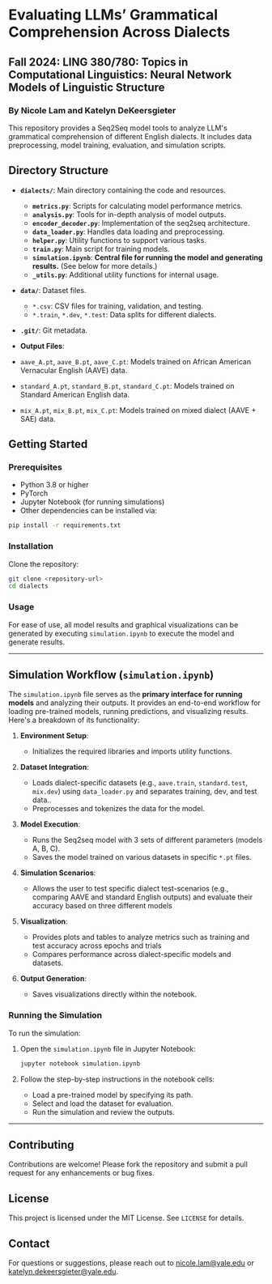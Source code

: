 # Evaluating LLMs’ Grammatical Comprehension  Across Dialects
## Fall 2024: LING 380/780: Topics in Computational Linguistics: Neural Network Models of Linguistic Structure
### By Nicole Lam and Katelyn DeKeersgieter

This repository provides a Seq2Seq model tools to analyze LLM's grammatical comprehension of different English dialects. It includes data preprocessing, model training, evaluation, and simulation scripts.

## Directory Structure

- **`dialects/`**: Main directory containing the code and resources.
  - **`metrics.py`**: Scripts for calculating model performance metrics.
  - **`analysis.py`**: Tools for in-depth analysis of model outputs.
  - **`encoder_decoder.py`**: Implementation of the seq2seq architecture.
  - **`data_loader.py`**: Handles data loading and preprocessing.
  - **`helper.py`**: Utility functions to support various tasks.
  - **`train.py`**: Main script for training models.
  - **`simulation.ipynb`**: **Central file for running the model and generating results.** (See below for more details.)
  - **`_utils.py`**: Additional utility functions for internal usage.

- **`data/`**: Dataset files.
  - `*.csv`: CSV files for training, validation, and testing.
  - `*.train`, `*.dev`, `*.test`: Data splits for different dialects.

- **`.git/`**: Git metadata.
- **Output Files**:
- `aave_A.pt`, `aave_B.pt`, `aave_C.pt`: Models trained on African American Vernacular English (AAVE) data.
- `standard_A.pt`, `standard_B.pt`, `standard_C.pt`: Models trained on Standard American English data.
- `mix_A.pt`, `mix_B.pt`, `mix_C.pt`: Models trained on mixed dialect (AAVE + SAE) data.

## Getting Started

### Prerequisites

- Python 3.8 or higher
- PyTorch
- Jupyter Notebook (for running simulations)
- Other dependencies can be installed via:

```bash
pip install -r requirements.txt
```

### Installation

Clone the repository:

```bash
git clone <repository-url>
cd dialects
```

### Usage

For ease of use, all model results and graphical visualizations can be generated by executing `simulation.ipynb` to execute the model and generate results.

---

## Simulation Workflow (`simulation.ipynb`)

The `simulation.ipynb` file serves as the **primary interface for running models** and analyzing their outputs. It provides an end-to-end workflow for loading pre-trained models, running predictions, and visualizing results. Here's a breakdown of its functionality:

1. **Environment Setup**:
   - Initializes the required libraries and imports utility functions.

2. **Dataset Integration**:
   - Loads dialect-specific datasets (e.g., `aave.train`, `standard.test`, `mix.dev`) using `data_loader.py` and separates training, dev, and test data..
   - Preprocesses and tokenizes the data for the model.

3. **Model Execution**:
   - Runs the Seq2seq model with 3 sets of different parameters (models A, B, C).
   - Saves the model trained on various datasets in specific `*.pt` files.

4. **Simulation Scenarios**:
   - Allows the user to test specific dialect test-scenarios (e.g., comparing AAVE and standard English outputs) and evaluate their accuracy based on three different models

5. **Visualization**:
   - Provides plots and tables to analyze metrics such as training and test accuracy across epochs and trials
   - Compares performance across dialect-specific models and datasets.

6. **Output Generation**:
   - Saves visualizations directly within the notebook.

### Running the Simulation

To run the simulation:

1. Open the `simulation.ipynb` file in Jupyter Notebook:

   ```bash
   jupyter notebook simulation.ipynb
   ```

2. Follow the step-by-step instructions in the notebook cells:
   - Load a pre-trained model by specifying its path.
   - Select and load the dataset for evaluation.
   - Run the simulation and review the outputs.


---
## Contributing

Contributions are welcome! Please fork the repository and submit a pull request for any enhancements or bug fixes.

## License

This project is licensed under the MIT License. See `LICENSE` for details.

## Contact

For questions or suggestions, please reach out to nicole.lam@yale.edu or katelyn.dekeersgieter@yale.edu.
